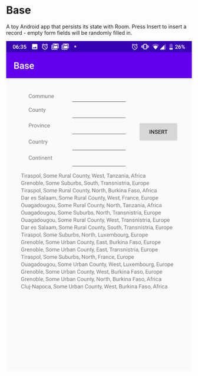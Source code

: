 # Base

A toy Android app that persists its state with Room. Press Insert to insert a record - empty form fields will be randomly filled in.

![screenshot](db.png)